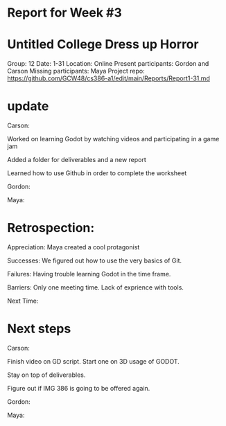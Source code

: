 # Report for Week #3

# Untitled College Dress up Horror 

Group: 12
Date: 1-31
Location: Online
Present participants: Gordon and Carson 
Missing participants: Maya
Project repo: https://github.com/GCW48/cs386-a1/edit/main/Reports/Report1-31.md

# update 

Carson:

Worked on learning Godot by watching videos and participating in a game jam

Added a folder for deliverables and a new report

Learned how to use Github in order to complete the worksheet

Gordon:

Maya: 

# Retrospection:


Appreciation: Maya created a cool protagonist

Successes: We figured out how to use the very basics of Git. 

Failures: Having trouble learning Godot in the time frame.

Barriers: Only one meeting time. Lack of exprience with tools.

Next Time: 


# Next steps 

Carson: 

Finish video on GD script. Start one on 3D usage of GODOT.

Stay on top of deliverables.

Figure out if IMG 386 is going to be offered again. 

Gordon:

Maya: 

